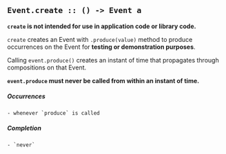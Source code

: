 ## `Event.create :: () -> Event a`

**`create` is not intended for use in application code or library code.**

`create` creates an Event with `.produce(value)` method to produce occurrences on the Event for **testing or demonstration purposes**.

Calling `event.produce()` creates an instant of time that propagates through compositions on that Event.

**`event.produce` must never be called from within an instant of time.**

##### Occurrences
	- whenever `produce` is called

##### Completion
	- `never`
